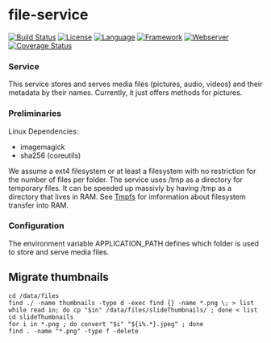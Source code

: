 # file-service #
[![Build Status](https://travis-ci.org/slidewiki/file-service.svg?branch=master)](https://travis-ci.org/slidewiki/file-service)
[![License](https://img.shields.io/badge/License-MPL%202.0-green.svg)](https://github.com/slidewiki/file-service/blob/master/LICENSE)
[![Language](https://img.shields.io/badge/Language-Javascript%20ECMA2015-lightgrey.svg)](https://developer.mozilla.org/en-US/docs/Web/JavaScript)
[![Framework](https://img.shields.io/badge/Framework-NodeJS%206.11.0-blue.svg)](https://nodejs.org/)
[![Webserver](https://img.shields.io/badge/Webserver-Hapi%2016.4.0-blue.svg)](http://hapijs.com/)
[![Coverage Status](https://coveralls.io/repos/github/slidewiki/file-service/badge.svg?branch=master)](https://coveralls.io/github/slidewiki/file-service?branch=master)
### Service ###
This service stores and serves media files (pictures, audio, videos) and their metadata by their names.
Currently, it just offers methods for pictures.

### Preliminaries ###

Linux Dependencies:
- imagemagick
- sha256 (coreutils)

We assume a ext4 filesystem or at least a filesystem with no restriction for the number of files per folder.
The service uses /tmp as a directory for temporary files. It can be speeded up massivly by having /tmp as a directory that lives in RAM. See [Tmpfs](https://wiki.archlinux.org/index.php/Tmpfs) for imformation about filesystem transfer into RAM.

### Configuration ###
The environment variable APPLICATION_PATH defines which folder is used to store and serve media files.

## Migrate thumbnails ##
```
cd /data/files
find ./ -name thumbnails -type d -exec find {} -name *.png \; > list
while read in; do cp "$in" /data/files/slideThumbnails/ ; done < list
cd slideThumbnails
for i in *.png ; do convert "$i" "${i%.*}.jpeg" ; done
find . -name "*.png" -type f -delete
```

